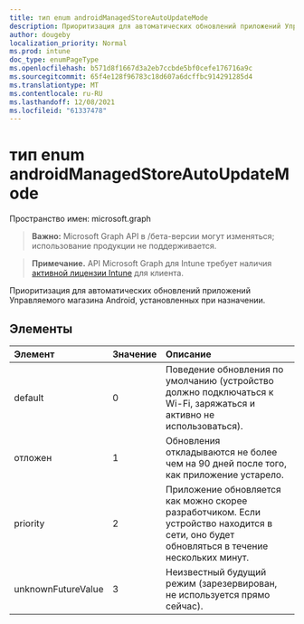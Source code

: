 ```yaml
---
title: тип enum androidManagedStoreAutoUpdateMode
description: Приоритизация для автоматических обновлений приложений Управляемого магазина Android, установленных при назначении.
author: dougeby
localization_priority: Normal
ms.prod: intune
doc_type: enumPageType
ms.openlocfilehash: b571d8f1667d3a2eb7ccbde5bf0cefe176716a9c
ms.sourcegitcommit: 65f4e128f96783c18d607a6dcffbc914291285d4
ms.translationtype: MT
ms.contentlocale: ru-RU
ms.lasthandoff: 12/08/2021
ms.locfileid: "61337478"
---
```

# <a name="androidmanagedstoreautoupdatemode-enum-type"></a>тип enum androidManagedStoreAutoUpdateMode

Пространство имен: microsoft.graph

> **Важно:** Microsoft Graph API в /бета-версии могут изменяться; использование продукции не поддерживается.

> **Примечание.** API Microsoft Graph для Intune требует наличия [активной лицензии Intune](https://go.microsoft.com/fwlink/?linkid=839381) для клиента.

Приоритизация для автоматических обновлений приложений Управляемого магазина Android, установленных при назначении.

## <a name="members"></a>Элементы
|Элемент|Значение|Описание|
|:---|:---|:---|
|default|0|Поведение обновления по умолчанию (устройство должно подключаться к Wi-Fi, заряжаться и активно не использоваться).|
|отложен|1|Обновления откладываются не более чем на 90 дней после того, как приложение устарело.|
|priority|2|Приложение обновляется как можно скорее разработчиком. Если устройство находится в сети, оно будет обновляться в течение нескольких минут.|
|unknownFutureValue|3|Неизвестный будущий режим (зарезервирован, не используется прямо сейчас).|




